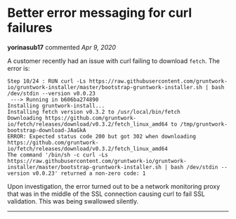 # Better error messaging for curl failures

**yorinasub17** commented *Apr 9, 2020*

A customer recently had an issue with curl failing to download `fetch`. The error is:

```
Step 10/24 : RUN curl -Ls https://raw.githubusercontent.com/gruntwork-io/gruntwork-installer/master/bootstrap-gruntwork-installer.sh | bash /dev/stdin --version v0.0.23
 ---> Running in b606ba274890
Installing gruntwork-install...
Installing fetch version v0.3.2 to /usr/local/bin/fetch
Downloading https://github.com/gruntwork-io/fetch/releases/download/v0.3.2/fetch_linux_amd64 to /tmp/gruntwork-bootstrap-download-JAaGkA
ERROR: Expected status code 200 but got 302 when downloading https://github.com/gruntwork-io/fetch/releases/download/v0.3.2/fetch_linux_amd64
The command '/bin/sh -c curl -Ls https://raw.githubusercontent.com/gruntwork-io/gruntwork-installer/master/bootstrap-gruntwork-installer.sh | bash /dev/stdin --version v0.0.23' returned a non-zero code: 1
```

Upon investigation, the error turned out to be a network monitoring proxy that was in the middle of the SSL connection causing curl to fail SSL validation. This was being swallowed silently.
<br />
***


